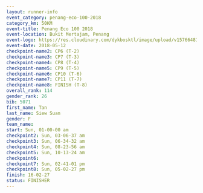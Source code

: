 ```yaml
--- 
layout: runner-info 
event_category: penang-eco-100-2018 
category_km: 50KM 
event-title: Penang Eco 100 2018 
event-location: Bukit Mertajam, Penang 
event-logo: https://res.cloudinary.com/dykbosktl/image/upload/v1576648106/Logo/Logo_lovxhg.jpg 
event-date: 2018-05-12 
checkpoint-name2: CP6 (T-2) 
checkpoint-name3: CP7 (T-3) 
checkpoint-name4: CP8 (T-4) 
checkpoint-name5: CP9 (T-5) 
checkpoint-name6: CP10 (T-6) 
checkpoint-name7: CP11 (T-7) 
checkpoint-name8: FINISH (T-8) 
overall_rank: 114
gender_rank: 26
bib: 5071
first_name: Tan
last_name: Siew Suan
gender: F
team_name: 
start: Sun, 01-00-00 am
checkpoint2: Sun, 03-06-37 am
checkpoint3: Sun, 06-34-32 am
checkpoint4: Sun, 08-23-56 am
checkpoint5: Sun, 10-13-24 am
checkpoint6: 
checkpoint7: Sun, 02-41-01 pm
checkpoint8: Sun, 05-02-27 pm
finish: 16-02-27
status: FINISHER
--- 
```

